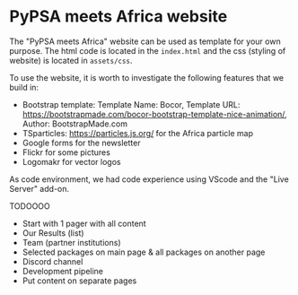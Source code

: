 # PyPSA meets Africa website

The "PyPSA meets Africa" website can be used as template for your own purpose. The html code is located in the `index.html` and the css (styling of website) is located in `assets/css`.

To use the website, it is worth to investigate the following features that we build in:
- Bootstrap template:
    Template Name: Bocor, 
    Template URL: https://bootstrapmade.com/bocor-bootstrap-template-nice-animation/,
    Author: BootstrapMade.com
- TSparticles: https://particles.js.org/ for the Africa particle map
- Google forms for the newsletter
- Flickr for some pictures 
- Logomakr for vector logos

As code environment, we had code experience using VScode and the "Live Server" add-on.


TODOOOO
- Start with 1 pager with all content
- Our Results (list)
- Team (partner institutions)
- Selected packages on main page & all packages on another page
- Discord channel
- Development pipeline
- Put content on separate pages
